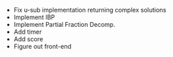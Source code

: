 - Fix u-sub implementation returning complex solutions
- Implement IBP
- Implement Partial Fraction Decomp.
- Add timer
- Add score
- Figure out front-end